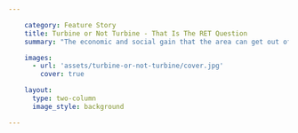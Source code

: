 ```yaml
---

    category: Feature Story
    title: Turbine or Not Turbine - That Is The RET Question
    summary: "The economic and social gain that the area can get out of the turbines is going to be a benefit, so we've supported the development."

    images:
      - url: 'assets/turbine-or-not-turbine/cover.jpg'
        cover: true

    layout:
      type: two-column
      image_style: background

---
```

